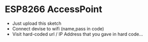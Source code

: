 # ESP8266 AccessPoint
- Just upload this sketch 
- Connect devise to wifi (name,pass in code)
- Visit hard-coded url / IP Address that you gave in hard code...
